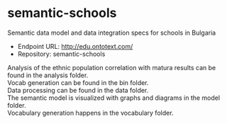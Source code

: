 # semantic-schools

Semantic data model and data integration specs for schools in Bulgaria

* Endpoint URL: <http://edu.ontotext.com/>
* Repository: semantic-schools

Analysis of the ethnic population correlation with matura results can be found in the analysis folder. <br />
Vocab generation can be found in the bin folder. <br />
Data processing can be found in the data folder. <br />
The semantic model is visualized with graphs and diagrams in the model folder. <br />
Vocabulary generation happens in the vocabulary folder.
